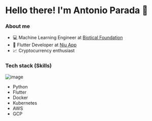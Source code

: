 # Hello there! I'm Antonio Parada 👋

### About me
- 💻 Machine Learning Engineer at [Biotical Foundation](#)
- 📱 Flutter Developer at [Niu App](https://www.niuapp.io/sv)
- 📈 Cryptocurrency enthusiast

### Tech stack (Skills)

![image](https://github.com/user-attachments/assets/d8f1bed0-9b98-4707-952d-2d8d6ef933d2)

- Python
- Flutter
- Docker
- Kubernetes
- AWS
- GCP
